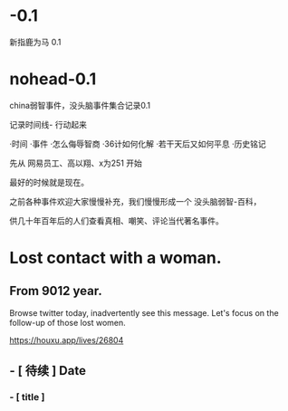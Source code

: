 # -0.1
新指鹿为马 0.1
# nohead-0.1
china弱智事件，没头脑事件集合记录0.1

记录时间线- 行动起来

·时间
·事件
·怎么侮辱智商
·36计如何化解
·若干天后又如何平息
·历史铭记


先从 网易员工、高以翔、x为251 开始

最好的时候就是现在。

之前各种事件欢迎大家慢慢补充，我们慢慢形成一个 没头脑弱智-百科，

供几十年百年后的人们查看真相、嘲笑、评论当代著名事件。



# Lost contact with a woman.
## From 9012 year.
Browse twitter today, inadvertently see this message. Let's focus on the follow-up of those lost women.


https://houxu.app/lives/26804
## - [ 待续 ] Date ##
### - [ title ]
